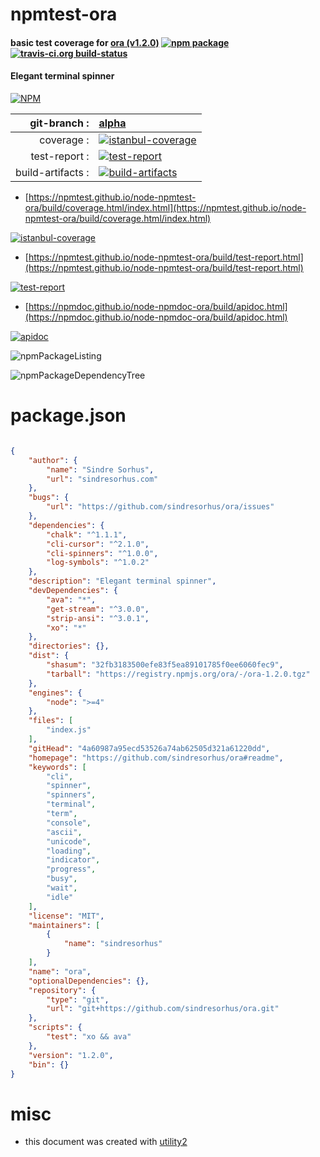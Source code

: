 # npmtest-ora

#### basic test coverage for  [ora (v1.2.0)](https://github.com/sindresorhus/ora#readme)  [![npm package](https://img.shields.io/npm/v/npmtest-ora.svg?style=flat-square)](https://www.npmjs.org/package/npmtest-ora) [![travis-ci.org build-status](https://api.travis-ci.org/npmtest/node-npmtest-ora.svg)](https://travis-ci.org/npmtest/node-npmtest-ora)

#### Elegant terminal spinner

[![NPM](https://nodei.co/npm/ora.png?downloads=true&downloadRank=true&stars=true)](https://www.npmjs.com/package/ora)

| git-branch : | [alpha](https://github.com/npmtest/node-npmtest-ora/tree/alpha)|
|--:|:--|
| coverage : | [![istanbul-coverage](https://npmtest.github.io/node-npmtest-ora/build/coverage.badge.svg)](https://npmtest.github.io/node-npmtest-ora/build/coverage.html/index.html)|
| test-report : | [![test-report](https://npmtest.github.io/node-npmtest-ora/build/test-report.badge.svg)](https://npmtest.github.io/node-npmtest-ora/build/test-report.html)|
| build-artifacts : | [![build-artifacts](https://npmtest.github.io/node-npmtest-ora/glyphicons_144_folder_open.png)](https://github.com/npmtest/node-npmtest-ora/tree/gh-pages/build)|

- [https://npmtest.github.io/node-npmtest-ora/build/coverage.html/index.html](https://npmtest.github.io/node-npmtest-ora/build/coverage.html/index.html)

[![istanbul-coverage](https://npmtest.github.io/node-npmtest-ora/build/screenCapture.buildCi.browser.%252Ftmp%252Fbuild%252Fcoverage.lib.html.png)](https://npmtest.github.io/node-npmtest-ora/build/coverage.html/index.html)

- [https://npmtest.github.io/node-npmtest-ora/build/test-report.html](https://npmtest.github.io/node-npmtest-ora/build/test-report.html)

[![test-report](https://npmtest.github.io/node-npmtest-ora/build/screenCapture.buildCi.browser.%252Ftmp%252Fbuild%252Ftest-report.html.png)](https://npmtest.github.io/node-npmtest-ora/build/test-report.html)

- [https://npmdoc.github.io/node-npmdoc-ora/build/apidoc.html](https://npmdoc.github.io/node-npmdoc-ora/build/apidoc.html)

[![apidoc](https://npmdoc.github.io/node-npmdoc-ora/build/screenCapture.buildCi.browser.%252Ftmp%252Fbuild%252Fapidoc.html.png)](https://npmdoc.github.io/node-npmdoc-ora/build/apidoc.html)

![npmPackageListing](https://npmtest.github.io/node-npmtest-ora/build/screenCapture.npmPackageListing.svg)

![npmPackageDependencyTree](https://npmtest.github.io/node-npmtest-ora/build/screenCapture.npmPackageDependencyTree.svg)



# package.json

```json

{
    "author": {
        "name": "Sindre Sorhus",
        "url": "sindresorhus.com"
    },
    "bugs": {
        "url": "https://github.com/sindresorhus/ora/issues"
    },
    "dependencies": {
        "chalk": "^1.1.1",
        "cli-cursor": "^2.1.0",
        "cli-spinners": "^1.0.0",
        "log-symbols": "^1.0.2"
    },
    "description": "Elegant terminal spinner",
    "devDependencies": {
        "ava": "*",
        "get-stream": "^3.0.0",
        "strip-ansi": "^3.0.1",
        "xo": "*"
    },
    "directories": {},
    "dist": {
        "shasum": "32fb3183500efe83f5ea89101785f0ee6060fec9",
        "tarball": "https://registry.npmjs.org/ora/-/ora-1.2.0.tgz"
    },
    "engines": {
        "node": ">=4"
    },
    "files": [
        "index.js"
    ],
    "gitHead": "4a60987a95ecd53526a74ab62505d321a61220dd",
    "homepage": "https://github.com/sindresorhus/ora#readme",
    "keywords": [
        "cli",
        "spinner",
        "spinners",
        "terminal",
        "term",
        "console",
        "ascii",
        "unicode",
        "loading",
        "indicator",
        "progress",
        "busy",
        "wait",
        "idle"
    ],
    "license": "MIT",
    "maintainers": [
        {
            "name": "sindresorhus"
        }
    ],
    "name": "ora",
    "optionalDependencies": {},
    "repository": {
        "type": "git",
        "url": "git+https://github.com/sindresorhus/ora.git"
    },
    "scripts": {
        "test": "xo && ava"
    },
    "version": "1.2.0",
    "bin": {}
}
```



# misc
- this document was created with [utility2](https://github.com/kaizhu256/node-utility2)

